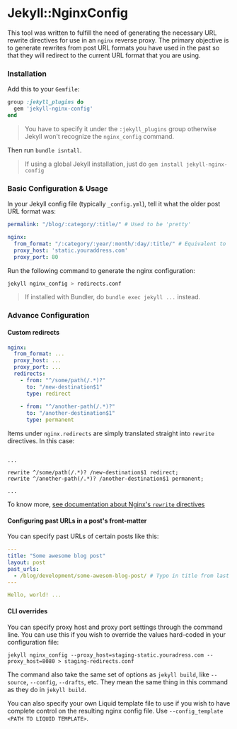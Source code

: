 # Jekyll::NginxConfig

This tool was written to fulfill the need of generating the necessary URL rewrite directives for use in an `nginx` reverse
proxy. The primary objective is to generate rewrites from post URL formats you have used in the past so that they will redirect to the current URL format 
that you are using.

### Installation

Add this to your `Gemfile`:

```ruby
group :jekyll_plugins do
  gem 'jekyll-nginx-config'
end
```

> You have to specify it under the `:jekyll_plugins` group otherwise Jekyll won't recognize the `nginx_config` command.

Then run `bundle isntall`.

> If using a global Jekyll installation, just do `gem install jekyll-nginx-config`

### Basic Configuration & Usage

In your Jekyll config file (typically `_config.yml`), tell it what the older post URL format was:

```yaml
permalink: "/blog/:category/:title/" # Used to be 'pretty'

nginx:
  from_format: "/:category/:year/:month/:day/:title/" # Equivalent to 'pretty'
  proxy_host: 'static.youraddress.com'
  proxy_port: 80
```

Run the following command to generate the nginx configuration:

```bash
jekyll nginx_config > redirects.conf
```

> If installed with Bundler, do `bundle exec jekyll ...` instead.

### Advance Configuration

#### Custom redirects

```yaml
nginx:
  from_format: ...
  proxy_host: ...
  proxy_port: ...
  redirects:
    - from: "^/some/path(/.*)?"
      to: "/new-destination$1"
      type: redirect
      
    - from: "^/another-path(/.*)?"
      to: "/another-destination$1"
      type: permanent
```

Items under `nginx.redirects` are simply translated straight into `rewrite` directives. In this case:

```nginx

...

rewrite ^/some/path(/.*)? /new-destination$1 redirect;
rewrite ^/another-path(/.*)? /another-destination$1 permanent;

... 

```

To know more, [see documentation about Nginx's `rewrite` directives](http://nginx.org/en/docs/http/ngx_http_rewrite_module.html)

#### Configuring past URLs in a post's front-matter

You can specify past URLs of certain posts like this:

```yaml
---
title: "Some awesome blog post"
layout: post
past_urls:
  - /blog/development/some-awesom-blog-post/ # Typo in title from last week's blog-post
---

Hello, world! ...
```

#### CLI overrides

You can specify proxy host and proxy port settings through the command line. You can use this if you wish to override the values hard-coded in your configuration file:

```
jekyll nginx_config --proxy_host=staging-static.youradress.com --proxy_host=8080 > staging-redirects.conf
```

The command also take the same set of options as `jekyll build`, like `--source`, `--config`, `--drafts`, etc. They mean the same thing in this command as they do in `jekyll build`.

You can also specify your own Liquid template file to use if you wish to have complete control on the resulting nginx config file. Use `--config_template <PATH TO LIQUID TEMPLATE>`.


